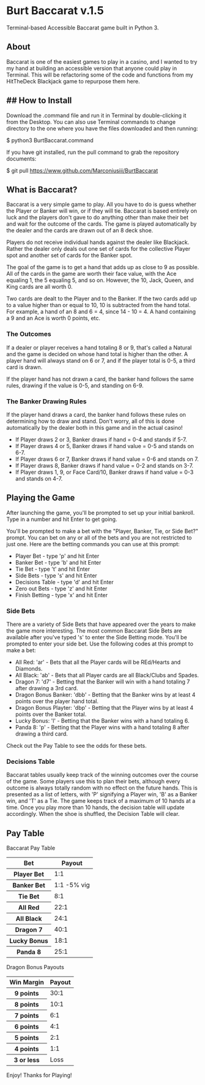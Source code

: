 # Burt Baccarat v.1.5
Terminal-based Accessible Baccarat game built in Python 3.

## About

Baccarat is one of the easiest games to play in a casino, and I wanted to try my hand at building an accessible version that anyone could play in Terminal. This will be refactoring some of the code and functions from my HitTheDeck Blackjack game to repurpose them here.
## ## How to Install

Download the .command file and run it in Terminal by double-clicking it from the Desktop. You can also use Terminal commands to change directory to the one where you have the files downloaded and then running:

$ python3 BurtBaccarat.command

If you have git installed, run the pull command to grab the repository documents:

$ git pull https://www.github.com/Marconiusiii/BurtBaccarat

## What is Baccarat?

Baccarat is a very simple game to play. All you have to do is guess whether the Player or Banker will win, or if they will tie. Baccarat is based entirely on luck and the players don't gave to do anything other than make their bet and wait for the outcome of the cards. The game is played automatically by the dealer and the cards are drawn out of an 8 deck shoe.

Players do not receive individual hands against the dealer like Blackjack. Rather the dealer only deals out one set of cards for the collective Player spot and another set of cards for the Banker spot.

The goal of the game is to get a hand that adds up as close to 9 as possible. All of the cards in the game are worth their face value, with the Ace equaling 1, the 5 equaling 5, and so on. However, the 10, Jack, Queen, and King cards are all worth 0.

Two cards are dealt to the Player and to the Banker. If the two cards add up to a value higher than or equal to 10, 10 is subtracted from the hand total. For example, a hand of an 8 and 6 = 4, since 14 - 10 = 4. A hand containing a 9 and an Ace is worth 0 points, etc.

### The Outcomes

If a dealer or player receives a hand totaling 8 or 9, that's called a Natural and the game is decided on whose hand total is higher than the other. A player hand will always stand on 6 or 7, and if the player total is 0-5, a third card is drawn.

If the player hand has not drawn a card, the banker hand follows the same rules, drawing if the value is 0-5, and standing on 6-9.

### The Banker Drawing Rules

If the player hand draws a card, the banker hand follows these rules on determining how to draw and stand. Don't worry, all of this is done automatically by the dealer both in this game and in the actual casino!

* If Player draws 2 or 3, Banker draws if hand = 0-4 and stands if 5-7.
* If Player draws 4 or 5, Banker draws if hand value = 0-5 and stands on 6-7.
* If Player draws 6 or 7, Banker draws if hand value = 0-6 and stands on 7.
* If Player draws 8, Banker draws if hand value = 0-2 and stands on 3-7.
* If Player draws 1, 9, or Face Card/10, Banker draws if hand value = 0-3 and stands on 4-7.

## Playing the Game

After launching the game, you'll be prompted to set up your initial bankroll. Type in a number and hit Enter to get going.

You'll be prompted to make a bet with the "Player, Banker, Tie, or Side Bet?" prompt. You can bet on any or all of the bets and you are not restricted to just one. Here are the betting commands you can use at this prompt:
* Player Bet - type 'p' and hit Enter
* Banker Bet - type 'b' and hit Enter
* Tie Bet - type 't' and hit Enter
* Side Bets - type 's' and hit Enter
* Decisions Table - type 'd' and hit Enter
* Zero out Bets - type 'z' and hit Enter
* Finish Betting - type 'x' and hit Enter

### Side Bets

There are a variety of Side Bets that have appeared over the years to make the game more interesting. The most common Baccarat Side Bets are available after you've typed 's' to enter the Side Betting mode. You'll be prompted to enter your side bet. Use the following codes at this prompt to make a bet:

* All Red: 'ar' - Bets that all the Player cards will be REd/Hearts and Diamonds.
* All Black: 'ab' - Bets that all Player cards are all Black/Clubs and Spades.
* Dragon 7: 'd7' - Betting that the Banker will win with a hand totaling 7 after drawing a 3rd card.
* Dragon Bonus Banker: 'dbb' - Betting that the Banker wins by at least 4 points over the player hand total.
* Dragon Bonus Playter: 'dbp' - Betting that the Player wins by at least 4 points over the Banker total.
* Lucky Bonus: 'l' - Betting that the Banker wins with a hand totaling 6.
* Panda 8: 'p' - Betting that the Player wins with a hand totaling 8 after drawing a third card.

Check out the Pay Table to see the odds for these bets.

### Decisions Table
Baccarat tables usually keep track of the winning outcomes over the course of the game. Some players use this to plan their bets, although every outcome is always totally random with no effect on the future hands. This is presented as a list of letters, with 'P' signifying a Player win, 'B' as a Banker win, and 'T' as a Tie. The game keeps track of a maximum of 10 hands at a time. Once you play more than 10 hands, the decision table will update accordingly. When the shoe is shuffled, the Decision Table will clear.

## Pay Table

<table>
<summary>Baccarat Pay Table</summary>
<thead>
<tr>
<th scope="col">Bet</th>
<th scope="col">Payout</th>
</tr>
</thead>
<tbody>
<tr>
<th scope="row">Player Bet</th><td>1:1</td>
</tr>
<tr>
<th scope="row">Banker Bet</th><td>1:1 -5% vig</td>
</tr>
<tr>
<th scope="row">Tie Bet</th><td>8:1</td>
</tr>
<tr>
<th scope="row">All Red</th><td>22:1</td>
</tr>
<tr>
<th scope="row">All Black</th><td>24:1</td>
</tr>
<tr>
<th scope="row">Dragon 7</th><td>40:1</td>
</tr>
<tr>
<th scope="row">Lucky Bonus</th><td>18:1</td>
</tr>
<tr>
<th scope="row">Panda 8</th><td>25:1</td>
</tr>
</tbody>
</table>
<table>
<summary>Dragon Bonus Payouts</summary>
<thead>
<tr>
<th scope="col">Win Margin</th>
<th scope=:col">Payout</th>
</tr>
</thead>
<tbody>
<tr>
<th scope="row">9 points</th><td>30:1</td>
</tr>
<tr>
<th scope="row">8 points</th><td>10:1</td>
</tr>
<tr>
<th scope="row">7 points</th><td>6:1</td>
</tr>
<tr>
<th scope="row">6 points</th><td>4:1</td>
</tr>
<tr>
<th scope="row">5 points</th><td>2:1</td>
</tr>
<tr>
<th scope="row">4 points</th><td>1:1</td>
</tr>
<tr>
<th scope="row">3 or less</th><td>Loss</td>
</tr>
</tbody>
</table>

Enjoy! Thanks for Playing!